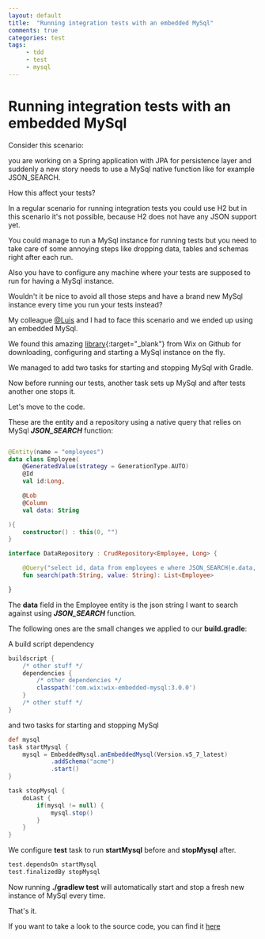 ```yaml
---
layout: default
title:  "Running integration tests with an embedded MySql"
comments: true
categories: test
tags: 
     - tdd
     - test 
     - mysql
---
```


# Running integration tests with an embedded MySql

Consider this scenario: 

you are working on a Spring application with JPA for persistence layer and suddenly a new story needs to use a MySql native function like for example JSON_SEARCH.

How this affect your tests?

In a regular scenario for running integration tests you could use H2 but in this scenario it's not possible, because H2 does not have any JSON support yet.

You could manage to run a MySql instance for running tests but you need to take care of some annoying steps like dropping data, tables and schemas right after each run.

Also you have to configure any machine where your tests are supposed to run for having a MySql instance.

Wouldn't it be nice to avoid all those steps and have a brand new MySql instance every time you run your tests instead?

My colleague [@Luis](https://github.com/lurraca) and I had to face this scenario and we ended up using an embedded MySql.

We found this amazing [library](https://github.com/wix/wix-embedded-mysql){:target="_blank"} from Wix on Github for downloading, configuring and starting a MySql instance on the fly.

We managed to add two tasks for starting and stopping MySql with Gradle.

Now before running our tests, another task sets up MySql and after tests another one stops it. 


Let's move to the code.


These are the entity and a repository using a native query that relies on MySql ***JSON_SEARCH*** function:  

```kotlin 

@Entity(name = "employees")
data class Employee(
    @GeneratedValue(strategy = GenerationType.AUTO)
    @Id
    val id:Long,

    @Lob
    @Column
    val data: String

){
    constructor() : this(0, "")
}

interface DataRepository : CrudRepository<Employee, Long> {

    @Query("select id, data from employees e where JSON_SEARCH(e.data, 'all', ?2, NULL, ?1) is not null", nativeQuery = true)
    fun search(path:String, value: String): List<Employee>

}
```

The **data** field in the Employee entity is the json string I want to search against using ***JSON_SEARCH*** function.

The following ones are the small changes we applied to our **build.gradle**:

A build script dependency 
```groovy
buildscript {
	/* other stuff */
	dependencies {
		/* other dependencies */
		classpath('com.wix:wix-embedded-mysql:3.0.0')
	}
	/* other stuff */
}
``` 
and two tasks for starting and stopping MySql
```groovy
def mysql
task startMysql {
	mysql = EmbeddedMysql.anEmbeddedMysql(Version.v5_7_latest)
			.addSchema("acme")
			.start()
}

task stopMysql {
	doLast {
		if(mysql != null) {
			mysql.stop()
		}
	}
}
```

We configure **test** task to run **startMysql** before and **stopMysql** after.
```groovy
test.dependsOn startMysql
test.finalizedBy stopMysql
``` 


Now running **./gradlew test** will automatically start and stop a fresh new instance of MySql every time.

That's it.

If you want to take a look to the source code, you can find it [here](https://github.com/bu3/embedded-mysql)